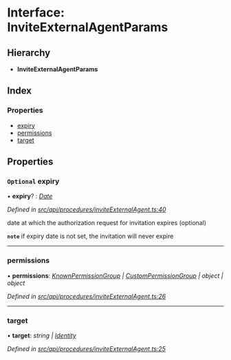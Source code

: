 # Interface: InviteExternalAgentParams

## Hierarchy

* **InviteExternalAgentParams**

## Index

### Properties

* [expiry](inviteexternalagentparams.md#optional-expiry)
* [permissions](inviteexternalagentparams.md#permissions)
* [target](inviteexternalagentparams.md#target)

## Properties

### `Optional` expiry

• **expiry**? : *[Date](../enums/transactionargumenttype.md#date)*

*Defined in [src/api/procedures/inviteExternalAgent.ts:40](https://github.com/PolymathNetwork/polymesh-sdk/blob/2a4e4111/src/api/procedures/inviteExternalAgent.ts#L40)*

date at which the authorization request for invitation expires (optional)

**`note`** if expiry date is not set, the invitation will never expire

___

###  permissions

• **permissions**: *[KnownPermissionGroup](../classes/knownpermissiongroup.md) | [CustomPermissionGroup](../classes/custompermissiongroup.md) | object | object*

*Defined in [src/api/procedures/inviteExternalAgent.ts:26](https://github.com/PolymathNetwork/polymesh-sdk/blob/2a4e4111/src/api/procedures/inviteExternalAgent.ts#L26)*

___

###  target

• **target**: *string | [Identity](../classes/identity.md)*

*Defined in [src/api/procedures/inviteExternalAgent.ts:25](https://github.com/PolymathNetwork/polymesh-sdk/blob/2a4e4111/src/api/procedures/inviteExternalAgent.ts#L25)*
